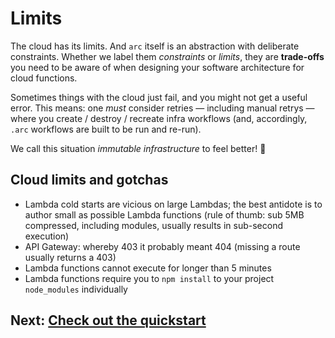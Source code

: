 # Limits

The cloud has its limits. And `arc` itself is an abstraction with deliberate constraints. Whether we label them *constraints* or *limits*, they are **trade-offs** you need to be aware of when designing your software architecture for cloud functions.

Sometimes things with the cloud just fail, and you might not get a useful error. This means: one _must_ consider retries &mdash; including manual retrys &mdash; where you create / destroy / recreate infra workflows (and, accordingly, `.arc` workflows are built to be run and re-run). 

We call this situation *immutable infrastructure* to feel better! &#128150;


## Cloud limits and gotchas

- Lambda cold starts are vicious on large Lambdas; the best antidote is to author small as possible Lambda functions (rule of thumb: sub 5MB compressed, including modules, usually results in sub-second execution)
- API Gateway: whereby 403 it probably meant 404 (missing a route usually returns a 403)
- Lambda functions cannot execute for longer than 5 minutes
- Lambda functions require you to `npm install` to your project `node_modules` individually


## Next: [Check out the quickstart](/quickstart)
